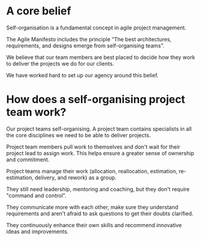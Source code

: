 # A core belief

Self-organisation is a fundamental concept in agile project management. 

The Agile Manifesto includes the principle “The best architectures, requirements, and designs emerge from self-organising teams”.

We believe that our team members are best placed to decide how they work to deliver the projects we do for our clients.

We have worked hard to set up our agency around this belief.

# How does a self-organising project team work?

Our project teams self-organising. A project team contains specialists in all the core disciplines we need to be able to deliver projects.

Project team members pull work to themselves and don't wait for their project lead to assign work. This helps ensure a greater sense of ownership and commitment.

Project teams manage their work (allocation, reallocation, estimation, re-estimation, delivery, and rework) as a group.

They still need leadership, mentoring and coaching, but they don't require "command and control".

They communicate more with each other, make sure they understand requirements and aren't afraid to ask questions to get their doubts clarified.

They continuously enhance their own skills and recommend innovative ideas and improvements.

